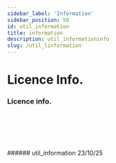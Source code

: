 ```yaml
---
sidebar_label: 'Information'
sidebar_position: 50
id: util_information
title: information
description: util_informationinfo
slug: /util_linformation
---
```


# Licence Info.

### Licence info.  

<br/>
<br/>
<br/>
<br/>
<br/>
###### util_information 23/10/25